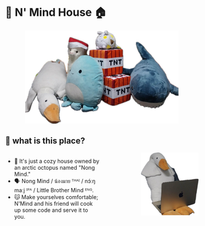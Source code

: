 # 🐙 N' Mind House 🏠

<p align="center">
<img src="https://raw.githubusercontent.com/NongMindHouse/.github/main/profile/asset/img/NongMindFamily.png" alt="demo" width="400"  />
</p>


## 🌊 what is this place?

<div style="display: grid; grid-template-columns: 1fr 1fr; gap: 10px;">
  <div>
    <ul>
        <li> 🩵 It's just a cozy house owned by an arctic octopus named "Nong Mind."</li>
        <li> 🗣️ Nong Mind / น้องมาย ᵀᴴᴬᴵ / nɔ́ːŋ maːj ᴵᴾᴬ / Little Brother Mind ᴱᴺᴳ.</li>
        <li> 😽 Make yourselves comfortable; N'Mind and his friend will cook up some code and serve it to you.</li>
    </ul>
  </div>
  <div style="text-align: right;">
    <img src="https://raw.githubusercontent.com/NongMindHouse/.github/main/profile/asset/img/NongPed.png" alt="demo" width="150" />
  </div>
</div>
